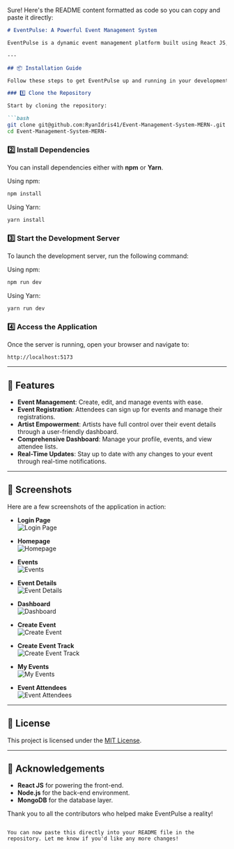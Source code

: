Sure! Here's the README content formatted as code so you can copy and paste it directly:

```markdown
# EventPulse: A Powerful Event Management System

EventPulse is a dynamic event management platform built using React JS, designed to allow users to manage their events seamlessly and register as attendees for events hosted by others.

---

## 📦 Installation Guide

Follow these steps to get EventPulse up and running in your development environment:

### 1️⃣ Clone the Repository

Start by cloning the repository:

```bash
git clone git@github.com:RyanIdris41/Event-Management-System-MERN-.git
cd Event-Management-System-MERN-
```

### 2️⃣ Install Dependencies

You can install dependencies either with **npm** or **Yarn**.

Using npm:

```bash
npm install
```

Using Yarn:

```bash
yarn install
```

### 3️⃣ Start the Development Server

To launch the development server, run the following command:

Using npm:

```bash
npm run dev
```

Using Yarn:

```bash
yarn run dev
```

### 4️⃣ Access the Application

Once the server is running, open your browser and navigate to:

```
http://localhost:5173
```

---

## 📝 Features

- **Event Management**: Create, edit, and manage events with ease.
- **Event Registration**: Attendees can sign up for events and manage their registrations.
- **Artist Empowerment**: Artists have full control over their event details through a user-friendly dashboard.
- **Comprehensive Dashboard**: Manage your profile, events, and view attendee lists.
- **Real-Time Updates**: Stay up to date with any changes to your event through real-time notifications.

---

## 📸 Screenshots

Here are a few screenshots of the application in action:

- **Login Page**  
  ![Login Page](./src/assets/login.png)

- **Homepage**  
  ![Homepage](./src/assets/homepage.png)

- **Events**  
  ![Events](./src/assets/events.png)

- **Event Details**  
  ![Event Details](./src/assets/details.png)

- **Dashboard**  
  ![Dashboard](./src/assets/dashboard.png)

- **Create Event**  
  ![Create Event](./src/assets/create-event.png)

- **Create Event Track**  
  ![Create Event Track](./src/assets/create-event-track.png)

- **My Events**  
  ![My Events](./src/assets/my-events.png)

- **Event Attendees**  
  ![Event Attendees](./src/assets/event-attendees.png)

---

## 📝 License

This project is licensed under the [MIT License](https://github.com/ivanagui2/VMQemuVGA/blob/master/LICENSE.txt).

---

## 🙏 Acknowledgements

- **React JS** for powering the front-end.
- **Node.js** for the back-end environment.
- **MongoDB** for the database layer.

Thank you to all the contributors who helped make EventPulse a reality!
```

You can now paste this directly into your README file in the repository. Let me know if you'd like any more changes!
